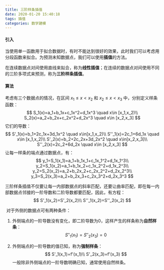 ```yaml
---
title: 三阶样条插值
date: 2020-01-20 15:40:18
tags: 插值
categories: 数学建模
---
```


#### 引入

​    当使用单一函数用于拟合数据时，有时不能达到很好的效果，此时我们可以考虑用分段函数来拟合。为预测未知数据点，我们可以使用**插值**的方法。

​	在连续数据点对间使用直线来拟合，称为**线性插值**；在连续的数据点对间使用不同的三阶多项式来预测，称为**三阶样条插值**。

#### 算法

考虑有三个数据点的情况，在区间 $x_1\leq x <x_2$ 和 $x_2\leq x<x_3$ 中，分别定义样条函数：
$$
S_1(x)=a_1+b_1x+c_1x^2+d_1x^3 \quad x\in [x_1,x_2)\\
S_2(x)=a_2+b_2x+c_2x^2+d_2x^3 \quad x\in [x_2,x_3]
$$
它们的导数：
$$
S'_1(x)=b_1+2c_1x+3d_1x^2 \quad x\in[x_1,x_2)\\
S''_1(x)=2c_1+6d_1x \quad x\in [x_1,x_2)\\
S'_2(x)=b_2+2c_2x+3d_2x^2 \quad x\in[x_2,x_3]\\
S''_2(x)=2c_2+6d_2x \quad x\in [x_2,x_3]
$$
让每一样条的端点通过数据点，有：
$$
y_1=S_1(x_1)=a_1+b_1x_1+c_1x_1^2+d_1x_1^3\\
y_2=S_1(x_2)=a_1+b_1x_2+c_1x_2^2+d_1x_2^3\\
y_2=S_2(x_2)=a_2+b_2x_2+c_2x_2^2+d_2x_2^3\\
y_3=S_2(x_3)=a_2+b_2x_3+c_2x_3^2+d_2x_3^3
$$


​	三阶样条插值不仅要让每一内部数据点的斜率匹配，还要让曲率匹配，即在每一内部数据点邻接的一阶导数和二阶导数都要匹配，因此，有方程：
$$
S'_1(x_2)=S'_2(x_2)\\
S''_1(x_2)=S''_2(x_2)
$$


​	对于外侧的数据点可有两种条件：

1. 外侧端点的一阶导数没有变化，即二阶导数为0，这样产生的样条称为**自然样条**：
   $$
   S''_1(x_1)=S''_2(x_3)=0
   $$

2. 外侧端点的一阶导数的值已知，称为**强制样条**：
   $$
   S'_1(x_1)=f'(x_1)\\
   S'_2(x_3)=f'(x_3)
   $$
   一般除非外侧端点的一阶导数明确已知，通常使用自然样条。